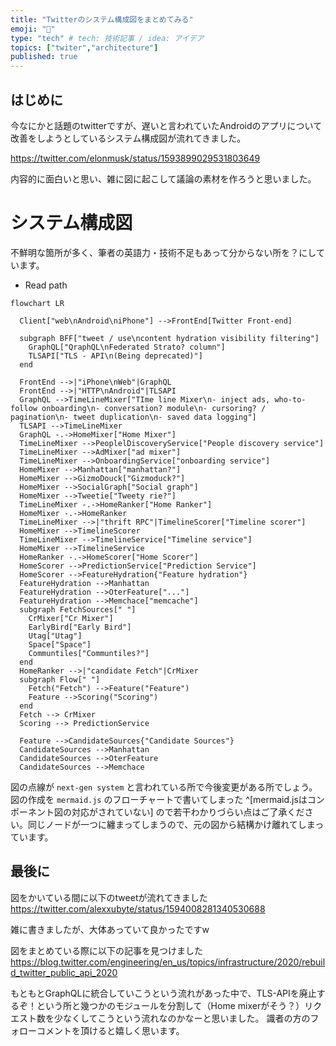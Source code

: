 ```yaml
---
title: "Twitterのシステム構成図をまとめてみる"
emoji: "📐"
type: "tech" # tech: 技術記事 / idea: アイデア
topics: ["twiter","architecture"]
published: true
---
```



## はじめに

今なにかと話題のtwitterですが、遅いと言われていたAndroidのアプリについて改善をしようとしているシステム構成図が流れてきました。

https://twitter.com/elonmusk/status/1593899029531803649

内容的に面白いと思い、雑に図に起こして議論の素材を作ろうと思いました。

# システム構成図

不鮮明な箇所が多く、筆者の英語力・技術不足もあって分からない所を？にしています。

* Read path
```mermaid
flowchart LR

  Client["web\nAndroid\niPhone"] -->FrontEnd[Twitter Front-end]

  subgraph BFF["tweet / use\ncontent hydration visibility filtering"]
    GraphQL["QraphQL\nFederated Strato? column"]
    TLSAPI["TLS - API\n(Being deprecated)"]
  end

  FrontEnd -->|"iPhone\nWeb"|GraphQL
  FrontEnd -->|"HTTP\nAndroid"|TLSAPI
  GraphQL -->TimeLineMixer["TIme line Mixer\n- inject ads, who-to-follow onboarding\n- conversation? module\n- cursoring? / pagination\n- tweet duplication\n- saved data logging"]
  TLSAPI -->TimeLineMixer
  GraphQL -.->HomeMixer["Home Mixer"]
  TimeLineMixer -->PeoplelDiscoveryService["People discovery service"]
  TimeLineMixer -->AdMixer["ad mixer"]
  TimeLineMixer -->OnboardingService["onboarding service"]
  HomeMixer -->Manhattan["manhattan?"]
  HomeMixer -->GizmoDouck["Gizmoduck?"]
  HomeMixer -->SocialGraph["Social graph"]
  HomeMixer -->Tweetie["Tweety rie?"]
  TimeLineMixer -.->HomeRanker["Home Ranker"]
  HomeMixer -.->HomeRanker
  TimeLineMixer -->|"thrift RPC"|TimelineScorer["Timeline scorer"]
  HomeMixer -->TimelineScorer
  TimeLineMixer -->TimelineService["Timeline service"]
  HomeMixer -->TimelineService
  HomeRanker -.->HomeScorer["Home Scorer"]
  HomeScorer -->PredictionService["Prediction Service"]
  HomeScorer -->FeatureHydration{"Feature hydration"}
  FeatureHydration -->Manhattan
  FeatureHydration -->OterFeature["..."]
  FeatureHydration -->Memchace["memcache"]
  subgraph FetchSources[" "]
    CrMixer["Cr Mixer"]
    EarlyBird["Early Bird"]
    Utag["Utag"]
    Space["Space"]
    Communtiles["Communtiles?"]
  end
  HomeRanker -->|"candidate Fetch"|CrMixer
  subgraph Flow[" "]
    Fetch("Fetch") -->Feature("Feature")
    Feature -->Scoring("Scoring")
  end
  Fetch --> CrMixer
  Scoring --> PredictionService

  Feature -->CandidateSources{"Candidate Sources"}
  CandidateSources -->Manhattan
  CandidateSources -->OterFeature
  CandidateSources -->Memchace

```

図の点線が `next-gen system` と言われている所で今後変更がある所でしょう。
図の作成を `mermaid.js` のフローチャートで書いてしまった ^[mermaid.jsはコンポーネント図の対応がされていない] ので若干わかりづらい点はご了承ください。同じノードが一つに纏まってしまうので、元の図から結構かけ離れてしまっています。

## 最後に

図をかいている間に以下のtweetが流れてきました
https://twitter.com/alexxubyte/status/1594008281340530688

雑に書きましたが、大体あっていて良かったですw

図をまとめている際に以下の記事を見つけました
https://blog.twitter.com/engineering/en_us/topics/infrastructure/2020/rebuild_twitter_public_api_2020

もともとGraphQLに統合していこうという流れがあった中で、TLS-APIを廃止するぞ！という所と幾つかのモジュールを分割して（Home mixerがそう？）リクエスト数を少なくしてこうという流れなのかなーと思いました。
識者の方のフォローコメントを頂けると嬉しく思います。